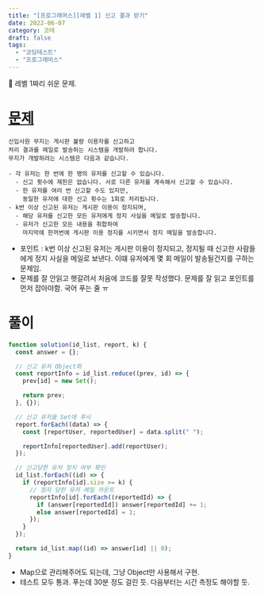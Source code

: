 ```yaml
---
title: "[프로그래머스][레벨 1] 신고 결과 받기"
date: 2022-06-07
category: 코테
draft: false
tags:
  - "코딩테스트"
  - "프로그래머스"
---
```


📕 레벨 1짜리 쉬운 문제.

# [문제](https://programmers.co.kr/learn/courses/30/lessons/92334?language=javascript)

```
신입사원 무지는 게시판 불량 이용자를 신고하고
처리 결과를 메일로 발송하는 시스템을 개발하려 합니다.
무지가 개발하려는 시스템은 다음과 같습니다.

- 각 유저는 한 번에 한 명의 유저를 신고할 수 있습니다.
  - 신고 횟수에 제한은 없습니다. 서로 다른 유저를 계속해서 신고할 수 있습니다.
  - 한 유저를 여러 번 신고할 수도 있지만,
    동일한 유저에 대한 신고 횟수는 1회로 처리됩니다.
- k번 이상 신고된 유저는 게시판 이용이 정지되며,
  - 해당 유저를 신고한 모든 유저에게 정지 사실을 메일로 발송합니다.
  - 유저가 신고한 모든 내용을 취합하여
    마지막에 한꺼번에 게시판 이용 정지를 시키면서 정지 메일을 발송합니다.
```

- 포인트 : k번 이상 신고된 유저는 게시판 이용이 정지되고, 정지될 때 신고한 사람들에게 정지 사실을 메일로 보낸다. 이떄 유저에게 몇 회 메일이 발송될건지를 구하는 문제임.
- 문제를 잘 안읽고 햇갈려서 처음에 코드를 잘못 작성했다. 문제를 잘 읽고 포인트를 먼저 잡아야함. 국어 푸는 줄 ㅠ

# 풀이

```js
function solution(id_list, report, k) {
  const answer = {};

  // 신고 유저 Object화
  const reportInfo = id_list.reduce((prev, id) => {
    prev[id] = new Set();

    return prev;
  }, {});

  // 신고 유저들 Set에 푸시
  report.forEach((data) => {
    const [reportUser, reportedUser] = data.split(" ");

    reportInfo[reportedUser].add(reportUser);
  });

  // 신고당한 유저 정지 여부 확인
  id_list.forEach((id) => {
    if (reportInfo[id].size >= k) {
      // 정지 당한 유저 메일 카운트
      reportInfo[id].forEach((reportedId) => {
        if (answer[reportedId]) answer[reportedId] += 1;
        else answer[reportedId] = 1;
      });
    }
  });

  return id_list.map((id) => answer[id] || 0);
}
```

- Map으로 관리해주어도 되는데, 그냥 Object만 사용해서 구현.
- 테스트 모두 통과. 푸는데 30분 정도 걸린 듯. 다음부터는 시간 측정도 해야할 듯.
